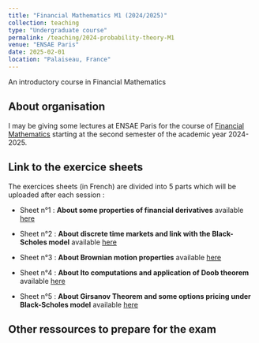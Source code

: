 ```yaml
---
title: "Financial Mathematics M1 (2024/2025)"
collection: teaching
type: "Undergraduate course"
permalink: /teaching/2024-probability-theory-M1
venue: "ENSAE Paris"
date: 2025-02-01
location: "Palaiseau, France"
---
```


An introductory course in Financial Mathematics

## About organisation

I may be giving some lectures at ENSAE Paris for the course of [Financial Mathematics](https://www.ensae.fr/courses/124) starting at the second semester of the academic year 2024-2025.  

## Link to the exercice sheets 

The exercices sheets (in French) are divided into 5 parts which will be uploaded after each session :

- Sheet n°1 : **About some properties of financial derivatives** available [here](https://samymekk.github.io/files/Financial-Mathematics-TD/TD-1-Introduction-aux-produits-dérivés,-modèles-à-une-période.pdf)
  
- Sheet n°2 : **About discrete time markets and link with the Black-Scholes model** available [here](https://samymekk.github.io/files/Financial-Mathematics-TD/TD2-Modèles-de-marché-financier-à-temps-discret.pdf)
- Sheet n°3 : **About Brownian motion properties** available [here](https://samymekk.github.io/files/Financial-Mathematics-TD/TD3-Mouvement-brownien.pdf)
- Sheet n°4 : **About Ito computations and application of Doob theorem** available [here](https://samymekk.github.io/files/Financial-Mathematics-TD/TD4-Some-Ito-computations.pdf)
- Sheet n°5 : **About Girsanov Theorem and some options pricing under Black-Scholes model** available [here](https://samymekk.github.io/files/Financial-Mathematics-TD/TD5-Formule-de-Cameron-Martin,-marchés-financiers-en-temps-continu-et-le-modèle-de-Black-Scholes.pdf)
  


## Other ressources to prepare for the exam

